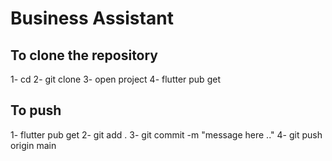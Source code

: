 # Business Assistant

## To clone the repository
1- cd <path tou want to put the repo in eg: desktop>
2- git clone <link to repo>
3- open project
4- flutter pub get

## To push
1- flutter pub get
2- git add .
3- git commit -m "message here .."
4- git push origin main


